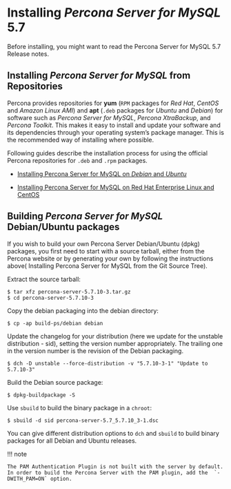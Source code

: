 # Installing *Percona Server for MySQL* 5.7

Before installing, you might want to read the Percona Server for MySQL 5.7 Release notes.

## Installing *Percona Server for MySQL* from Repositories

Percona provides repositories for **yum** (`RPM` packages for *Red Hat*, *CentOS* and *Amazon Linux AMI*) and **apt** (`.deb` packages for *Ubuntu* and *Debian*) for software such as *Percona Server for MySQL*, *Percona XtraBackup*, and *Percona Toolkit*. This makes it easy to install and update your software and its dependencies through your operating system’s package manager. This is the recommended way of installing where possible.

Following guides describe the installation process for using the official Percona repositories for `.deb` and `.rpm` packages.

* [Installing Percona Server for MySQL on *Debian* and *Ubuntu*](installation/apt_repo.md)

* [Installing Percona Server for MySQL on Red Hat Enterprise Linux and CentOS](installation/yum_repo.md)

## Building *Percona Server for MySQL* Debian/Ubuntu packages

If you wish to build your own Percona Server Debian/Ubuntu (dpkg) packages,
you first need to start with a source tarball, either from the Percona
website or by generating your own by following the instructions above(
Installing Percona Server for MySQL from the Git Source Tree).

Extract the source tarball:

```shell
$ tar xfz percona-server-5.7.10-3.tar.gz
$ cd percona-server-5.7.10-3
```

Copy the debian packaging into the debian directory:

```shell
$ cp -ap build-ps/debian debian
```

Update the changelog for your distribution (here we update for the unstable
distribution - sid), setting the version number appropriately. The trailing one
in the version number is the revision of the Debian packaging.

```shell
$ dch -D unstable --force-distribution -v "5.7.10-3-1" "Update to 5.7.10-3"
```

Build the Debian source package:

```shell
$ dpkg-buildpackage -S
```

Use `sbuild` to build the binary package in a `chroot`:

```shell
$ sbuild -d sid percona-server-5.7_5.7.10_3-1.dsc
```

You can give different distribution options to `dch` and `sbuild` to build binary
packages for all Debian and Ubuntu releases.

!!! note

    The PAM Authentication Plugin is not built with the server by default. In order to build the Percona Server with the PAM plugin, add the  `-DWITH_PAM=ON` option.
